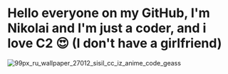 # Hello everyone on my GitHub, I'm Nikolai and I'm just a coder, and i love C2 😍 (I don't have a girlfriend)
![99px_ru_wallpaper_27012_sisil_cc_iz_anime_code_geass](https://github.com/user-attachments/assets/78d198b0-7073-4b8e-8bfb-dd822d5d373c)

